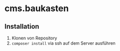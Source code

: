 # cms.baukasten

## Installation

1. Klonen von Repository
2. `composer install` via ssh auf dem Server ausführen
